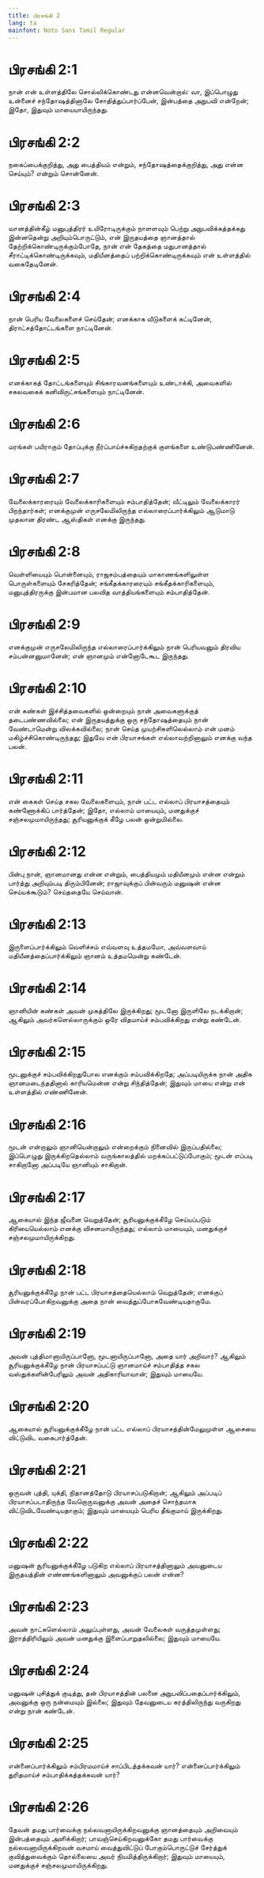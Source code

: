 ```yaml
---
title: பிரசங்கி 2
lang: ta
mainfont: Noto Sans Tamil Regular
---
```


# பிரசங்கி 2:1

நான் என் உள்ளத்திலே சொல்லிக்கொண்டது என்னவென்றால்: வா, இப்பொழுது உன்னைச் சந்தோஷத்தினாலே சோதித்துப்பார்ப்பேன், இன்பத்தை அநுபவி என்றேன்; இதோ, இதுவும் மாயையாயிருந்தது.

# பிரசங்கி 2:2

நகைப்பைக்குறித்து, அது பைத்தியம் என்றும், சந்தோஷத்தைக்குறித்து, அது என்ன செய்யும்? என்றும் சொன்னேன்.

# பிரசங்கி 2:3

வானத்தின்கீழ் மனுபுத்திரர் உயிரோடிருக்கும் நாளளவும் பெற்று அநுபவிக்கத்தக்கது இன்னதென்று அறியும்பொருட்டும், என் இருதயத்தை ஞானத்தால் தேற்றிக்கொண்டிருக்கும்போதே, நான் என் தேகத்தை மதுபானத்தால் சீராட்டிக்கொண்டிருக்கவும், மதியீனத்தைப் பற்றிக்கொண்டிருக்கவும் என் உள்ளத்தில் வகைதேடினேன்.

# பிரசங்கி 2:4

நான் பெரிய வேலைகளைச் செய்தேன்; எனக்காக வீடுகளைக் கட்டினேன், திராட்சத்தோட்டங்களை நாட்டினேன்.

# பிரசங்கி 2:5

எனக்காகத் தோட்டங்களையும் சிங்காரவனங்களையும் உண்டாக்கி, அவைகளில் சகலவகைக் கனிவிருட்சங்களையும் நாட்டினேன்.

# பிரசங்கி 2:6

மரங்கள் பயிராகும் தோப்புக்கு நீர்ப்பாய்ச்சுகிறதற்குக் குளங்களை உண்டுபண்ணினேன்.

# பிரசங்கி 2:7

வேலைக்காரரையும் வேலைக்காரிகளையும் சம்பாதித்தேன்; வீட்டிலும் வேலைக்காரர் பிறந்தார்கள்; எனக்குமுன் எருசலேமிலிருந்த எல்லாரைப்பார்க்கிலும் ஆடுமாடு முதலான திரண்ட ஆஸ்திகள் எனக்கு இருந்தது.

# பிரசங்கி 2:8

வெள்ளியையும் பொன்னையும், ராஜசம்பத்தையும் மாகாணங்களிலுள்ள பொருள்களையும் சேகரித்தேன்; சங்கீதக்காரரையும் சங்கீதக்காரிகளையும், மனுபுத்திரருக்கு இன்பமான பலவித வாத்தியங்களையும் சம்பாதித்தேன்.

# பிரசங்கி 2:9

எனக்குமுன் எருசலேமிலிருந்த எல்லாரைப்பார்க்கிலும் நான் பெரியவனும் திரவிய சம்பன்னனுமானேன்; என் ஞானமும் என்னோடேகூட இருந்தது.

# பிரசங்கி 2:10

என் கண்கள் இச்சித்தவைகளில் ஒன்றையும் நான் அவைகளுக்குத் தடைபண்ணவில்லை; என் இருதயத்துக்கு ஒரு சந்தோஷத்தையும் நான் வேண்டாமென்று விலக்கவில்லை; நான் செய்த முயற்சிகளிலெல்லாம் என் மனம் மகிழ்ச்சிகொண்டிருந்தது; இதுவே என் பிரயாசங்கள் எல்லாவற்றினாலும் எனக்கு வந்த பலன்.

# பிரசங்கி 2:11

என் கைகள் செய்த சகல வேலைகளையும், நான் பட்ட எல்லாப் பிரயாசத்தையும் கண்ணோக்கிப் பார்த்தேன்; இதோ, எல்லாம் மாயையும், மனதுக்குச் சஞ்சலமுமாயிருந்தது; சூரியனுக்குக் கீழே பலன் ஒன்றுமில்லை.

# பிரசங்கி 2:12

பின்பு நான், ஞானமானது என்ன என்றும், பைத்தியமும் மதியீனமும் என்ன என்றும் பார்த்து அறியும்படி திரும்பினேன்; ராஜாவுக்குப் பின்வரும் மனுஷன் என்ன செய்யக்கூடும்? செய்ததையே செய்வான்.

# பிரசங்கி 2:13

இருளைப்பார்க்கிலும் வெளிச்சம் எவ்வளவு உத்தமமோ, அவ்வளவாய் மதியீனத்தைப்பார்க்கிலும் ஞானம் உத்தமமென்று கண்டேன்.

# பிரசங்கி 2:14

ஞானியின் கண்கள் அவன் முகத்திலே இருக்கிறது; மூடனோ இருளிலே நடக்கிறான்; ஆகிலும் அவர்களெல்லாருக்கும் ஒரே விதமாய்ச் சம்பவிக்கிறது என்று கண்டேன்.

# பிரசங்கி 2:15

மூடனுக்குச் சம்பவிக்கிறதுபோல எனக்கும் சம்பவிக்கிறதே; அப்படியிருக்க நான் அதிக ஞானமடைந்ததினால் காரியமென்ன என்று சிந்தித்தேன்; இதுவும் மாயை என்று என் உள்ளத்தில் எண்ணினேன்.

# பிரசங்கி 2:16

மூடன் என்றாலும் ஞானியென்றாலும் என்றைக்கும் நினைவில் இருப்பதில்லை; இப்பொழுது இருக்கிறதெல்லாம் வருங்காலத்தில் மறக்கப்பட்டுப்போகும்; மூடன் எப்படி சாகிறானோ அப்படியே ஞானியும் சாகிறான்.

# பிரசங்கி 2:17

ஆகையால் இந்த ஜீவனை வெறுத்தேன்; சூரியனுக்குக்கீழே செய்யப்படும் கிரியையெல்லாம் எனக்கு விசனமாயிருந்தது; எல்லாம் மாயையும், மனதுக்குச் சஞ்சலமுமாயிருக்கிறது.

# பிரசங்கி 2:18

சூரியனுக்குக்கீழே நான் பட்ட பிரயாசத்தையெல்லாம் வெறுத்தேன்; எனக்குப் பின்வரப்போகிறவனுக்கு அதை நான் வைத்துப்போகவேண்டியதாகுமே.

# பிரசங்கி 2:19

அவன் புத்திமானாயிருப்பானோ, மூடனாயிருப்பானோ, அதை யார் அறிவார்? ஆகிலும் சூரியனுக்குக்கீழே நான் பிரயாசப்பட்டு ஞானமாய்ச் சம்பாதித்த சகல வஸ்துக்களின்பேரிலும் அவன் அதிகாரியாவான்; இதுவும் மாயையே.

# பிரசங்கி 2:20

ஆகையால் சூரியனுக்குக்கீழே நான் பட்ட எல்லாப் பிரயாசத்தின்மேலுமுள்ள ஆசையை விட்டுவிட வகைபார்த்தேன்.

# பிரசங்கி 2:21

ஒருவன் புத்தி, யுக்தி, நிதானத்தோடு பிரயாசப்படுகிறான்; ஆகிலும் அப்படிப் பிரயாசப்படாதிருந்த வேறொருவனுக்கு அவன் அதைச் சொந்தமாக விட்டுவிடவேண்டியதாகும்; இதுவும் மாயையும் பெரிய தீங்குமாய் இருக்கிறது.

# பிரசங்கி 2:22

மனுஷன் சூரியனுக்குக்கீழே படுகிற எல்லாப் பிரயாசத்தினாலும் அவனுடைய இருதயத்தின் எண்ணங்களினாலும் அவனுக்குப் பலன் என்ன?

# பிரசங்கி 2:23

அவன் நாட்களெல்லாம் அலுப்புள்ளது, அவன் வேலைகள் வருத்தமுள்ளது; இராத்திரியிலும் அவன் மனதுக்கு இளைப்பாறுதலில்லை; இதுவும் மாயையே.

# பிரசங்கி 2:24

மனுஷன் புசித்துக் குடித்து, தன் பிரயாசத்தின் பலனை அநுபவிப்பதைப்பார்க்கிலும், அவனுக்கு ஒரு நன்மையும் இல்லை; இதுவும் தேவனுடைய கரத்திலிருந்து வருகிறது என்று நான் கண்டேன்.

# பிரசங்கி 2:25

என்னைப்பார்க்கிலும் சம்பிரமமாய்ச் சாப்பிடத்தக்கவன் யார்? என்னைப்பார்க்கிலும் துரிதமாய்ச் சம்பாதிக்கத்தக்கவன் யார்?

# பிரசங்கி 2:26

தேவன் தமது பார்வைக்கு நல்லவனாயிருக்கிறவனுக்கு ஞானத்தையும் அறிவையும் இன்பத்தையும் அளிக்கிறார்; பாவஞ்செய்கிறவனுக்கோ தமது பார்வைக்கு நல்லவனாயிருக்கிறவன் வசமாய் வைத்துவிட்டுப் போகும்பொருட்டுச் சேர்த்துக் குவித்துவைக்கும் தொல்லையை அவர் நியமித்திருக்கிறார்; இதுவும் மாயையும், மனதுக்குச் சஞ்சலமுமாயிருக்கிறது.

